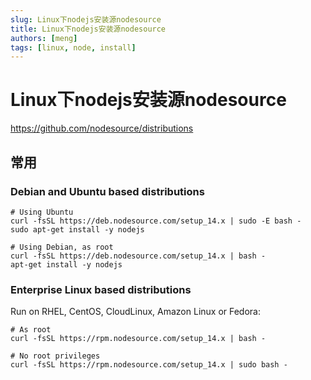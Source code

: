 ```yaml
---
slug: Linux下nodejs安装源nodesource
title: Linux下nodejs安装源nodesource
authors: [meng]
tags: [linux, node, install]
---
```


# Linux下nodejs安装源nodesource

https://github.com/nodesource/distributions

## 常用

### Debian and Ubuntu based distributions 

```shell
# Using Ubuntu
curl -fsSL https://deb.nodesource.com/setup_14.x | sudo -E bash -
sudo apt-get install -y nodejs

# Using Debian, as root
curl -fsSL https://deb.nodesource.com/setup_14.x | bash -
apt-get install -y nodejs
```
### Enterprise Linux based distributions
Run on RHEL, CentOS, CloudLinux, Amazon Linux or Fedora:

```shell
# As root
curl -fsSL https://rpm.nodesource.com/setup_14.x | bash -

# No root privileges
curl -fsSL https://rpm.nodesource.com/setup_14.x | sudo bash -
```